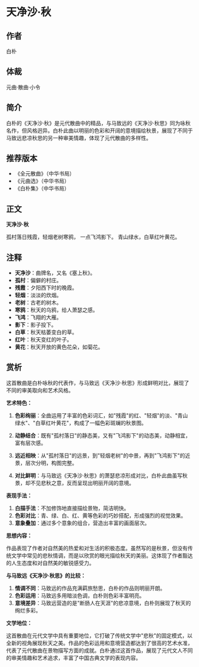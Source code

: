 # 天净沙·秋

## 作者
白朴

## 体裁
元曲·散曲·小令

## 简介
白朴的《天净沙·秋》是元代散曲中的精品，与马致远的《天净沙·秋思》同为咏秋名作，但风格迥异。白朴此曲以明丽的色彩和开阔的意境描绘秋景，展现了不同于马致远悲凉秋思的另一种审美情趣，体现了元代散曲的多样性。

## 推荐版本
- 《全元散曲》（中华书局）
- 《元曲选》（中华书局）
- 《白朴集》（中华书局）

## 正文

**天净沙·秋**

孤村落日残霞，轻烟老树寒鸦，
一点飞鸿影下。
青山绿水，白草红叶黄花。

## 注释

- **天净沙**：曲牌名，又名《塞上秋》。
- **孤村**：偏僻的村庄。
- **残霞**：夕阳西下时的晚霞。
- **轻烟**：淡淡的炊烟。
- **老树**：古老的树木。
- **寒鸦**：秋天的乌鸦，给人萧瑟之感。
- **飞鸿**：飞翔的大雁。
- **影下**：影子投下。
- **白草**：秋天枯萎变白的草。
- **红叶**：秋天变红的叶子。
- **黄花**：秋天开放的黄色花朵，如菊花。

## 赏析

这首散曲是白朴咏秋的代表作，与马致远《天净沙·秋思》形成鲜明对比，展现了不同的审美取向和艺术风格。

**艺术特色：**

1. **色彩绚丽**：全曲运用了丰富的色彩词汇，如"残霞"的红、"轻烟"的淡、"青山绿水"、"白草红叶黄花"，构成了一幅色彩斑斓的秋景图。

2. **动静结合**：既有"孤村落日"的静态美，又有"飞鸿影下"的动态美，动静相宜，富有层次感。

3. **远近相映**：从"孤村落日"的远景，到"轻烟老树"的中景，再到"飞鸿影下"的近景，层次分明，构图完整。

4. **对比鲜明**：与马致远《天净沙·秋思》的萧瑟悲凉形成对比，白朴此曲虽写秋景，却不见悲秋之意，反而呈现出明丽开阔的意境。

**表现手法：**

1. **白描手法**：不加修饰地直接描绘景物，简洁明快。
2. **色彩对比**：青、绿、白、红、黄等色彩的巧妙搭配，形成强烈的视觉效果。
3. **意象叠加**：通过多个意象的组合，营造出丰富的画面层次。

**思想内容：**

作品表现了作者对自然美的热爱和对生活的积极态度。虽然写的是秋景，但没有传统文学中常见的悲秋情调，而是以欣赏的眼光描绘秋天的美丽。这体现了作者豁达的人生态度和对自然美的敏锐感受力。

**与马致远《天净沙·秋思》的比较：**

1. **情调不同**：马致远的作品充满羁旅愁思，白朴的作品则明丽开朗。
2. **色彩运用**：马致远多用暗淡色调，白朴则色彩丰富明亮。
3. **意境差异**：马致远营造的是"断肠人在天涯"的悲凉意境，白朴则展现了秋天的绚烂多彩。

**文学地位：**

这首散曲在元代文学中具有重要地位，它打破了传统文学中"悲秋"的固定模式，以全新的视角展现秋天之美。作品的色彩运用和意境营造都达到了很高的艺术水准，代表了元代散曲在景物描写方面的成就。白朴通过这首作品，展现了元代文人不同的审美情趣和艺术追求，丰富了中国古典文学的表现内容。